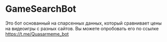 # GameSearchBot
Это бот основанный на спарсенных данных, который сравнивает цены на видеоигры с разных сайтов.
Вы можете опробовать его по ссылке https://t.me/Quasarmeme_bot
